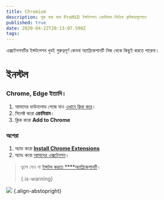 ```yaml
---
title: Chromium
description: শুরু করা যাক PreMiD ইন্সটলেশন ক্রোমিয়াম-ভিত্তিক ব্রাউজারগুলোতে
published: true
date: 2020-04-22T20:13:07.598Z
tags:
---
```


এক্সটেনশনটির ইন্সটলেশন খুবই গুরুত্বপূর্ণ কেননা অ্যাপ্লিকেশানটি নিজ থেকে কিছুই করতে পারেনা।

# ইনস্টল
### Chrome, Edge ইত্যাদি।
1. আমাদের ডাউনলোড পেজে যাও [এখানে ক্লিক করে](https://premid.app/downloads)।
2. সিলেক্ট করো **ক্রোমিয়াম**।
3. ক্লিক করো **Add to Chrome**

### অপেরা
1. অ্যাড করো **[Install Chrome Extensions](https://addons.opera.com/en/extensions/details/install-chrome-extensions/)**
2. অ্যাড করো [আমাদের এক্সটেনশন](https://premid.app/downloads)।

> ভুলে যেও না [ইন্সটল করতে ****অ্যাপ্লিকেশানটি](/install)। 
> 
> {.is-warning}

![](https://img.icons8.com/color/2x/chrome.png) {.align-abstopright}